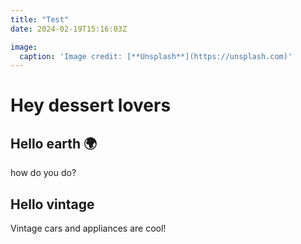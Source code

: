 ```yaml
---
title: "Test"
date: 2024-02-19T15:16:03Z

image:
  caption: 'Image credit: [**Unsplash**](https://unsplash.com)'
---
```


# Hey dessert lovers

## Hello earth 🌍


how do you do?

## Hello vintage

Vintage cars and appliances are cool!


